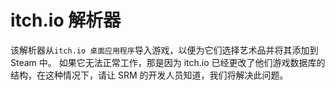 # itch.io 解析器

该解析器从`itch.io 桌面应用程序`导入游戏，以便为它们选择艺术品并将其添加到 Steam 中。 如果它无法正常工作，那是因为 itch.io 已经更改了他们游戏数据库的结构，在这种情况下，请让 SRM 的开发人员知道，我们将解决此问题。 